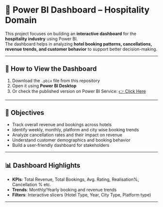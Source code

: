 # 🏨 Power BI Dashboard – Hospitality Domain  

This project focuses on building an **interactive dashboard** for the **hospitality industry** using Power BI.  
The dashboard helps in analyzing **hotel booking patterns, cancellations, revenue trends, and customer behavior** to support better decision-making.  

---

## 🔎 How to View the Dashboard
1. Download the `.pbix` file from this repository  
2. Open it using **Power BI Desktop**  
3. Or check the published version on Power BI Service: [👉 Click Here](https://app.powerbi.com/view?r=eyJrIjoiMDgyOTE0M2MtNGY1Ni00NGI1LWFlNTEtNmM2MjEwZGU1YjE1IiwidCI6IjY5YzFjNDI3LWRlYzgtNGM3OC04Mjc2LWJiNjhlYmMzZDVjMCIsImMiOjEwfQ%3D%3D)  

---

## 🎯 Objectives
- Track overall revenue and bookings across hotels  
- Identify weekly, monthly, platform and city wise booking trends  
- Analyze cancellation rates and their impact on revenue  
- Understand customer demographics and booking behavior  
- Build a user-friendly dashboard for stakeholders  

---


## 📊 Dashboard Highlights
- **KPIs**: Total Revenue, Total Bookings, Avg. Rating, Realisation%, Cancellation % etc.  
- **Trends**: Monthly/Yearly booking and revenue trends   
- **Filters**: Interactive slicers (Hotel Type, Year, City Type, Platform type)  

---

